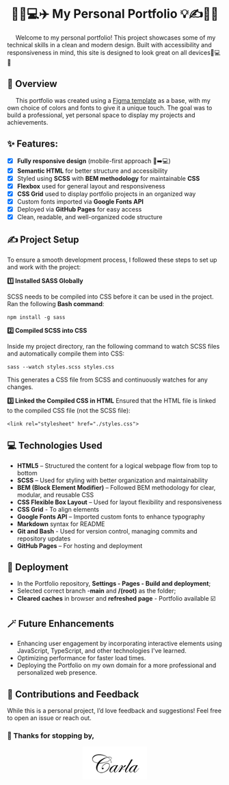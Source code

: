<h1 align="center">🌟🌐💻✈️ My Personal Portfolio 💡✍️🎨🌟</h1>

&nbsp;&nbsp;&nbsp;&nbsp; Welcome to my personal portfolio! This project showcases some of my technical skills in a clean and modern design. Built with accessibility and responsiveness in mind, this site is designed to look great on all devices📱💻✨

## 📖 Overview

&nbsp;&nbsp;&nbsp;&nbsp; This portfolio was created using a [Figma template](https://www.figma.com/design/GcXrhyHfbBVzSsRHPcTmRh/Curriculum---Web---Student-Portfolio-Template?node-id=3569-356&p=f) as a base, with my own choice of colors and fonts to give it a unique touch. The goal was to build a professional, yet personal space to display my projects and achievements.

## ✨ Features:

-   [x] **Fully responsive design** (mobile-first approach 📱➡️💻)
-   [x] **Semantic HTML** for better structure and accessibility
-   [x] Styled using **SCSS** with **BEM methodology** for maintainable **CSS**
-   [x] **Flexbox** used for general layout and responsiveness
-   [x] **CSS Grid** used to display portfolio projects in an organized way
-   [x] Custom fonts imported via **Google Fonts API**
-   [x] Deployed via **GitHub Pages** for easy access
-   [x] Clean, readable, and well-organized code structure

## ✍️ Project Setup

To ensure a smooth development process, I followed these steps to set up and work with the project:

**1️⃣ Installed SASS Globally**

SCSS needs to be compiled into CSS before it can be used in the project. Ran the following **Bash command**:

```
npm install -g sass
```

**2️⃣ Compiled SCSS into CSS**

Inside my project directory, ran the following command to watch SCSS files and automatically compile them into CSS:

```
sass --watch styles.scss styles.css
```

This generates a CSS file from SCSS and continuously watches for any changes.

**3️⃣ Linked the Compiled CSS in HTML**
Ensured that the HTML file is linked to the compiled CSS file (not the SCSS file):

```
<link rel="stylesheet" href="./styles.css">
```

## 💻 Technologies Used

-   **HTML5** – Structured the content for a logical webpage flow from top to bottom
-   **SCSS** – Used for styling with better organization and maintainability
-   **BEM (Block Element Modifier)** – Followed BEM methodology for clear, modular, and reusable CSS
-   **CSS Flexible Box Layout** – Used for layout flexibility and responsiveness
-   **CSS Grid** - To align elements
-   **Google Fonts API** – Imported custom fonts to enhance typography
-   **Markdown** syntax for README
-   **Git and Bash** - Used for version control, managing commits and repository updates
-   **GitHub Pages** – For hosting and deployment

## 🚀 Deployment

-   In the Portfolio repository, **Settings - Pages - Build and deployment**;
-   Selected correct branch -**main** and **/(root)** as the folder;
-   **Cleared caches** in browser and **refreshed page** - Portfolio available ☑️

## 🪄 Future Enhancements

-   Enhancing user engagement by incorporating interactive elements using JavaScript, TypeScript, and other technologies I've learned.
-   Optimizing performance for faster load times.
-   Deploying the Portfolio on my own domain for a more professional and personalized web presence.

## 🤝 Contributions and Feedback

While this is a personal project, I’d love feedback and suggestions! Feel free to open an issue or reach out.

### 🙏 Thanks for stopping by,

<p align="center"><img src="signature.png" alt="signature" width="150"/></p>
